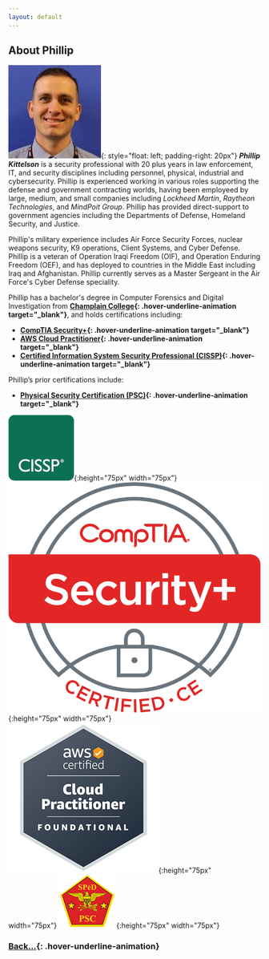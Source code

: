 ```yaml
---
layout: default
---
```


## About Phillip

![PhillProfile](./assets/images/PhillProfile.jpg){: style="float: left; padding-right: 20px"} **_Phillip Kittelson_** is a security professional with 20 plus years in law enforcement, IT, and security disciplines including personnel, physical, industrial and cybersecurity. Phillip is experienced working in various roles supporting the defense and government contracting worlds, having been employeed by large, medium, and small companies including _Lockheed Martin_, _Raytheon Technologies_, and _MindPoit Group_. Phillip has provided direct-support to government agencies including the Departments of Defense, Homeland Security, and Justice.

Phillip's military experience includes Air Force Security Forces, nuclear weapons security, K9 operations, Client Systems, and Cyber Defense. Phillip is a veteran of Operation Iraqi Freedom (OIF), and Operation Enduring Freedom (OEF), and has deployed to countries in the Middle East including Iraq and Afghanistan. Phillip currently serves as a Master Sergeant in the Air Force's Cyber Defense speciality.

Phillip has a bachelor's degree in Computer Forensics and Digital Investigation from **[Champlain College](https://www.champlain.edu/){: .hover-underline-animation target="_blank"}**, and holds certifications including:
- **[CompTIA Security+](https://www.credly.com/badges/d9894d81-0c04-4985-8f9e-f1832a965872){: .hover-underline-animation target="_blank"}**
- **[AWS Cloud Practitioner](https://www.credly.com/badges/05a58aaa-9fdb-4e15-9d4c-7a924816fbd3){: .hover-underline-animation target="_blank"}**
- **[Certified Information System Security Professional (CISSP)](https://www.credly.com/badges/1d3668c9-52c6-424d-91b0-95e17780fe26){: .hover-underline-animation target="_blank"}**

Phillip’s prior certifications include:
- **[Physical Security Certification (PSC)](https://www.cdse.edu/Certification/About-SP%C4%93D-Certification/Physical-Security-Certification/){: .hover-underline-animation target="_blank"}**

![CISSP](./assets/images/logo-isc2-cissp-square.png){:height="75px" width="75px"}
![Sec+](./assets/images/SecurityPlusLogoCertifiedCE.png){:height="75px" width="75px"}
![ACP](./assets/images/ACP.png){:height="75px" width="75px"}
![PSC](./assets/images/PSC.png){:height="75px" width="75px"}

### [Back...](./){: .hover-underline-animation}
